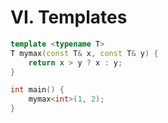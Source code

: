 # VI. Templates

```cpp
template <typename T>
T mymax(const T& x, const T& y) {
    return x > y ? x : y;
}

int main() {
    mymax<int>(1, 2);
}
```
